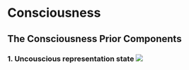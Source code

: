 

# Consciousness

## The Consciousness Prior Components

### 1. Uncouscious representation state <img src="https://render.githubusercontent.com/render/math?math=h_{t}">




